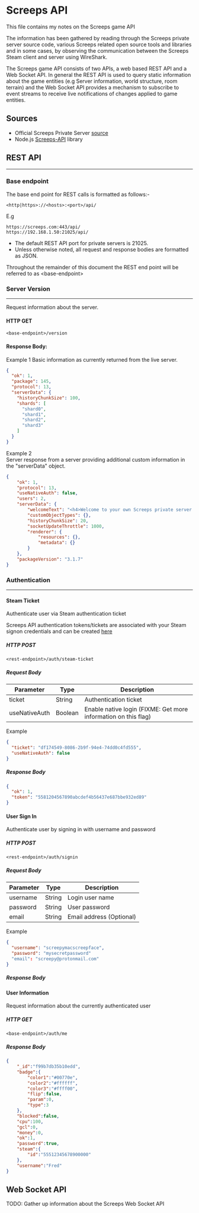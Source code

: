 # Screeps API
This file contains my notes on the Screeps game API

The information has been gathered by reading through the Screeps private server source code, various Screeps related open source tools and libraries and
in some cases, by observing the communication between the Screeps Steam client and server using WireShark.

The Screeps game API consists of two APIs, a web based REST API and a Web Socket API. In general the REST API is used to query static information
about the game entities (e.g Server information, world structure, room terrain) and the Web Socket API provides a mechanism to subscribe to
event streams to receive live notifications of changes applied to game entities.

## Sources

- Official Screeps Private Server [source](https://github.com/screeps/screeps)
- Node.js [Screeps-API](https://github.com/screepers/node-screeps-api) library


## REST API
---
### Base endpoint
The base end point for REST calls is formatted as follows:-

    <http|https>://<hosts>:<port>/api/

E.g

    https://screeps.com:443/api/
    https://192.168.1.50:21025/api/

- The default REST API port for private servers is 21025.
- Unless otherwise noted, all request and response bodies are formatted as JSON.

Throughout the remainder of this document the REST end point will be referred to as \<base-endpoint\>

### Server Version
---
Request information about the server.

#### HTTP GET

    <base-endpoint>/version

#### Response Body:

  Example 1
  Basic information as currently returned from the live server.

```json
{
  "ok": 1,
  "package": 145,
  "protocol": 13,
  "serverData": {
    "historyChunkSize": 100,
    "shards": [
      "shard0",
      "shard1",
      "shard2",
      "shard3"
    ]
  }
}
```

  Example 2    
  Server response from a server providing additional custom information in the "serverData" object.

```json
{
    "ok": 1,
    "protocol": 13,
    "useNativeAuth": false,
    "users": 2,
    "serverData": {
        "welcomeText": "<h4>Welcome to your own Screeps private server!</h4>This text can be changed by adding a mod to your server, see <code>mods.json</code> file in your server folder.",
        "customObjectTypes": {},
        "historyChunkSize": 20,
        "socketUpdateThrottle": 1000,
        "renderer": {
            "resources": {},
            "metadata": {}
        }
    },
    "packageVersion": "3.1.7"
}
```

### Authentication
---
#### Steam Ticket
Authenticate user via Steam authentication ticket

Screeps API authentication tokens/tickets are associated with your Steam signon credentials and can be created [here](https://screeps.com/a/#!/account/auth-tokens)

##### HTTP POST

    <rest-endpoint>/auth/steam-ticket

##### Request Body

| Parameter | Type | Description |
| --------- | ---- | ----------- |
| ticket | String | Authentication ticket |
| useNativeAuth | Boolean | Enable native login (FIXME: Get more information on this flag) |

Example

```json
{
  "ticket": "df174549-8086-2b9f-94e4-74dd0c4fd555",
  "useNativeAuth": false
}
```    

##### Response Body

```json
{
  "ok": 1,
  "token": "5581204567890abcdef4b56437e687bbe932ed89"
}
```    

#### User Sign In
Authenticate user by signing in with username and password

##### HTTP POST

    <rest-endpoint>/auth/signin

##### Request Body

| Parameter | Type | Description |
| --------- | ---- | ----------- |
| username | String | Login user name |
| password | String | User password |
| email | String | Email address (Optional) |

Example

```json
{
  "username": "screepymacscreepface",
  "password": "mysecretpassword"
  "email": "screepy@protonmail.com"
}
```

##### Response Body

#### User Information
Request information about the currently authenticated user

##### HTTP GET

    <base-endpoint>/auth/me

##### Response Body

```json
{
    "_id":"f99b7db35b10edd",
    "badge":{
        "color1":"#00770e",
        "color2":"#ffffff",
        "color3":"#ffff00",
        "flip":false,
        "param":0,
        "type":3
    },
    "blocked":false,
    "cpu":100,
    "gcl":0,
    "money":0,
    "ok":1,
    "password":true,
    "steam":{
        "id":"55512345678900000"
    },
    "username":"Fred"
}
```    

## Web Socket API
TODO: Gather up information about the Screeps Web Socket API
